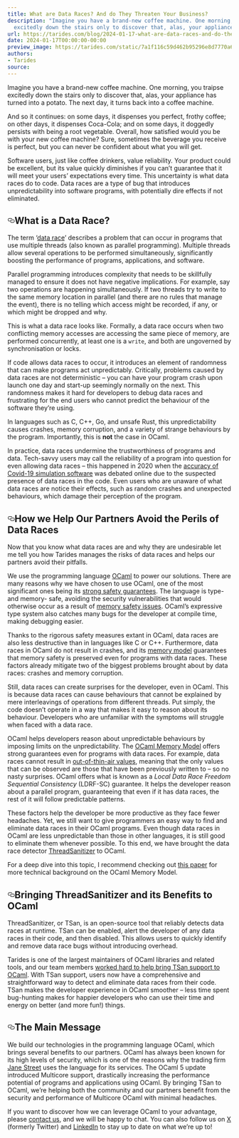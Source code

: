 ```yaml
---
title: What are Data Races? And do They Threaten Your Business?
description: "Imagine you have a brand-new coffee machine. One morning, you traipse
  excitedly down the stairs only to discover that, alas, your appliance\u2026"
url: https://tarides.com/blog/2024-01-17-what-are-data-races-and-do-they-threaten-your-business
date: 2024-01-17T00:00:00-00:00
preview_image: https://tarides.com/static/7a1f116c59d462b95296e8d7770a69a2/d0eb8/dataracehurdle.png
authors:
- Tarides
source:
---
```


<p>Imagine you have a brand-new coffee machine. One morning, you traipse excitedly down the stairs only to discover that, alas, your appliance has turned into a potato. The next day, it turns back into a coffee machine.</p>
<p>And so it continues: on some days, it dispenses you perfect, frothy coffee; on other days, it dispenses Coca-Cola; and on some days, it doggedly persists with being a root vegetable. Overall, how satisfied would you be with your new coffee machine? Sure, sometimes the beverage you receive is perfect, but you can never be confident about what you will get.</p>
<p>Software users, just like coffee drinkers, value reliability. Your product could be excellent, but its value quickly diminishes if you can&rsquo;t guarantee that it will meet your users&rsquo; expectations every time. This uncertainty is what data races do to code. Data races are a type of bug that introduces unpredictability into software programs, with potentially dire effects if not eliminated.</p>
<h2 style="position:relative;"><a href="https://tarides.com/feed.xml#what-is-a-data-race" aria-label="what is a data race permalink" class="anchor before"><svg aria-hidden="true" focusable="false" height="16" version="1.1" viewbox="0 0 16 16" width="16"><path fill-rule="evenodd" d="M4 9h1v1H4c-1.5 0-3-1.69-3-3.5S2.55 3 4 3h4c1.45 0 3 1.69 3 3.5 0 1.41-.91 2.72-2 3.25V8.59c.58-.45 1-1.27 1-2.09C10 5.22 8.98 4 8 4H4c-.98 0-2 1.22-2 2.5S3 9 4 9zm9-3h-1v1h1c1 0 2 1.22 2 2.5S13.98 12 13 12H9c-.98 0-2-1.22-2-2.5 0-.83.42-1.64 1-2.09V6.25c-1.09.53-2 1.84-2 3.25C6 11.31 7.55 13 9 13h4c1.45 0 3-1.69 3-3.5S14.5 6 13 6z"></path></svg></a>What is a Data Race?</h2>
<p>The term &lsquo;<a href="https://coderrect.com/data-races-what-are-they-and-why-are-they-evil-part-1/#:~:text=So,%20in%20contrast%20to%20a,so%20it%20is%20a%20BUG">data race</a>&rsquo; describes a problem that can occur in programs that use multiple threads (also known as parallel programming). Multiple threads allow several operations to be performed simultaneously, significantly boosting the performance of programs, applications, and software.</p>
<p>Parallel programming introduces complexity that needs to be skillfully managed to ensure it does not have negative implications. For example, say two operations are happening simultaneously. If two threads try to write to the same memory location in parallel (and there are no rules that manage the event), there is no telling which access might be recorded, if any, or which might be dropped and why.</p>
<p>This is what a data race looks like. Formally, a data race occurs when two conflicting memory accesses are accessing the same piece of memory, are performed concurrently, at least one is a <code>write</code>, and both are ungoverned by synchronisation or locks.</p>
<p>If code allows data races to occur, it introduces an element of randomness that can make programs act unpredictably. Critically, problems caused by data races are not deterministic &ndash; you can have your program crash upon launch one day and start-up seemingly normally on the next. This randomness makes it hard for developers to debug data races and frustrating for the end users who cannot predict the behaviour of the software they&rsquo;re using.</p>
<p>In languages such as C, C++, Go, and unsafe Rust, this unpredictability causes crashes, memory corruption, and a variety of strange behaviours by the program. Importantly, this is <strong>not</strong> the case in OCaml.</p>
<p>In practice, data races undermine the trustworthiness of programs and data. Tech-savvy users may call the reliability of a program into question for even allowing data races &ndash; this happened in 2020 when the <a href="https://coderrect.com/data-races-what-are-they-and-why-are-they-evil-part-1/">accuracy of Covid-19 simulation software</a> was debated online due to the suspected presence of data races in the code. Even users who are unaware of what data races are notice their effects, such as random crashes and unexpected behaviours, which damage their perception of the program.</p>
<h2 style="position:relative;"><a href="https://tarides.com/feed.xml#how-we-help-our-partners-avoid-the-perils-of-data-races" aria-label="how we help our partners avoid the perils of data races permalink" class="anchor before"><svg aria-hidden="true" focusable="false" height="16" version="1.1" viewbox="0 0 16 16" width="16"><path fill-rule="evenodd" d="M4 9h1v1H4c-1.5 0-3-1.69-3-3.5S2.55 3 4 3h4c1.45 0 3 1.69 3 3.5 0 1.41-.91 2.72-2 3.25V8.59c.58-.45 1-1.27 1-2.09C10 5.22 8.98 4 8 4H4c-.98 0-2 1.22-2 2.5S3 9 4 9zm9-3h-1v1h1c1 0 2 1.22 2 2.5S13.98 12 13 12H9c-.98 0-2-1.22-2-2.5 0-.83.42-1.64 1-2.09V6.25c-1.09.53-2 1.84-2 3.25C6 11.31 7.55 13 9 13h4c1.45 0 3-1.69 3-3.5S14.5 6 13 6z"></path></svg></a>How we Help Our Partners Avoid the Perils of Data Races</h2>
<p>Now that you know what data races are and why they are undesirable let me tell you how Tarides manages the risks of data races and helps our partners avoid their pitfalls.</p>
<p>We use the programming language <a href="https://ocaml.org/">OCaml</a> to power our solutions. There are many reasons why we have chosen to use OCaml, one of the most significant ones being its <a href="https://tarides.com/blog/2023-07-05-zero-day-attacks-what-are-they-and-can-a-language-like-ocaml-protect-you/">strong safety guarantees</a>. The language is type- and memory- safe, avoiding the security vulnerabilities that would otherwise occur as a result of <a href="https://tarides.com/blog/2023-08-17-your-programming-language-and-its-impact-on-the-cybersecurity-of-your-application/">memory safety issues</a>. OCaml&rsquo;s expressive type system also catches many bugs for the developer at compile time, making debugging easier.</p>
<p>Thanks to the rigorous safety measures extant in OCaml, data races are also less destructive than in languages like C or C++. Furthermore, data races in OCaml do not result in crashes, and its <a href="https://v2.ocaml.org/manual/memorymodel.html">memory model</a> guarantees that memory safety is preserved even for programs with data races. These factors already mitigate two of the biggest problems brought about by data races: crashes and memory corruption.</p>
<p>Still, data races can create surprises for the developer, even in OCaml. This is because data races can cause behaviours that cannot be explained by mere interleavings of operations from different threads. Put simply, the code doesn&rsquo;t operate in a way that makes it easy to reason about its behaviour. Developers who are unfamiliar with the symptoms will struggle when faced with a data race.</p>
<p>OCaml helps developers reason about unpredictable behaviours by imposing limits on the unpredictability. The <a href="https://v2.ocaml.org/manual/memorymodel.html">OCaml Memory Model</a> offers strong guarantees even for programs with data races. For example, data races cannot result in <a href="https://tarides.com/blog/2023-10-18-off-to-the-races-using-threadsanitizer-in-ocaml/">out-of-thin-air values</a>, meaning that the only values that can be observed are those that have been previously written to &ndash; so no nasty surprises. OCaml offers what is known as a <em>Local Data Race Freedom Sequential Consistency</em> (LDRF-SC) guarantee. It helps the developer reason about a parallel program, guaranteeing that even if it has data races, the rest of it will follow predictable patterns.</p>
<p>These factors help the developer be more productive as they face fewer headaches. Yet, we still want to give programmers an easy way to find and eliminate data races in their OCaml programs. Even though data races in OCaml are less unpredictable than those in other languages, it is still good to eliminate them whenever possible. To this end, we have brought the data race detector <a href="https://clang.llvm.org/docs/ThreadSanitizer.html">ThreadSanitizer</a> to OCaml.</p>
<p>For a deep dive into this topic, I recommend checking out <a href="https://kcsrk.info/papers/pldi18-memory.pdf">this paper</a> for more technical background on the OCaml Memory Model.</p>
<h2 style="position:relative;"><a href="https://tarides.com/feed.xml#bringing-threadsanitizer-and-its-benefits-to-ocaml" aria-label="bringing threadsanitizer and its benefits to ocaml permalink" class="anchor before"><svg aria-hidden="true" focusable="false" height="16" version="1.1" viewbox="0 0 16 16" width="16"><path fill-rule="evenodd" d="M4 9h1v1H4c-1.5 0-3-1.69-3-3.5S2.55 3 4 3h4c1.45 0 3 1.69 3 3.5 0 1.41-.91 2.72-2 3.25V8.59c.58-.45 1-1.27 1-2.09C10 5.22 8.98 4 8 4H4c-.98 0-2 1.22-2 2.5S3 9 4 9zm9-3h-1v1h1c1 0 2 1.22 2 2.5S13.98 12 13 12H9c-.98 0-2-1.22-2-2.5 0-.83.42-1.64 1-2.09V6.25c-1.09.53-2 1.84-2 3.25C6 11.31 7.55 13 9 13h4c1.45 0 3-1.69 3-3.5S14.5 6 13 6z"></path></svg></a>Bringing ThreadSanitizer and its Benefits to OCaml</h2>
<p>ThreadSanitizer, or TSan, is an open-source tool that reliably detects data races at runtime. TSan can be enabled, alert the developer of any data races in their code, and then disabled. This allows users to quickly identify and remove data race bugs without introducing overhead.</p>
<p>Tarides is one of the largest maintainers of OCaml libraries and related tools, and our team members <a href="https://tarides.com/blog/2023-10-18-off-to-the-races-using-threadsanitizer-in-ocaml/">worked hard to help bring TSan support to OCaml</a>. With TSan support, users now have a comprehensive and straightforward way to detect and eliminate data races from their code. TSan makes the developer experience in OCaml smoother &ndash; less time spent bug-hunting makes for happier developers who can use their time and energy on better (and more fun!) things.</p>
<h2 style="position:relative;"><a href="https://tarides.com/feed.xml#the-main-message" aria-label="the main message permalink" class="anchor before"><svg aria-hidden="true" focusable="false" height="16" version="1.1" viewbox="0 0 16 16" width="16"><path fill-rule="evenodd" d="M4 9h1v1H4c-1.5 0-3-1.69-3-3.5S2.55 3 4 3h4c1.45 0 3 1.69 3 3.5 0 1.41-.91 2.72-2 3.25V8.59c.58-.45 1-1.27 1-2.09C10 5.22 8.98 4 8 4H4c-.98 0-2 1.22-2 2.5S3 9 4 9zm9-3h-1v1h1c1 0 2 1.22 2 2.5S13.98 12 13 12H9c-.98 0-2-1.22-2-2.5 0-.83.42-1.64 1-2.09V6.25c-1.09.53-2 1.84-2 3.25C6 11.31 7.55 13 9 13h4c1.45 0 3-1.69 3-3.5S14.5 6 13 6z"></path></svg></a>The Main Message</h2>
<p>We build our technologies in the programming language OCaml, which brings several benefits to our partners. OCaml has always been known for its high levels of security, which is one of the reasons why the trading firm <a href="https://www.janestreet.com/">Jane Street</a> uses the language for its services. The OCaml 5 update introduced Multicore support, drastically increasing the performance potential of programs and applications using OCaml. By bringing TSan to OCaml, we&rsquo;re helping both the community and our partners benefit from the security and performance of Multicore OCaml with minimal headaches.</p>
<p>If you want to discover how we can leverage OCaml to your advantage, please <a href="https://tarides.com/contact/">contact us</a>, and we will be happy to chat. You can also follow us on <a href="https://twitter.com/tarides_">X</a> (formerly Twitter) and <a href="https://www.linkedin.com/company/tarides">LinkedIn</a> to stay up to date on what we&rsquo;re up to!</p>

